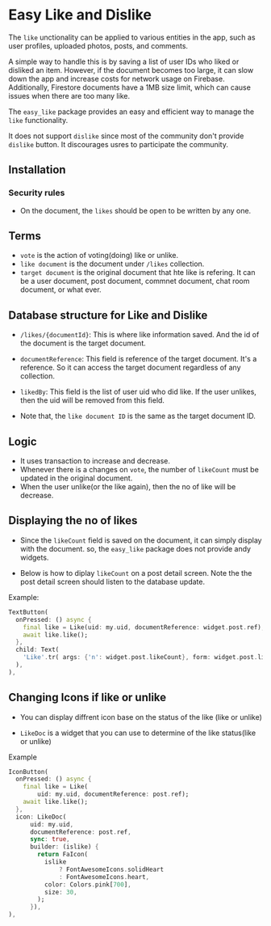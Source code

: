 # Easy Like and Dislike


The `like` unctionality can be applied to various entities in the app, such as user profiles, uploaded photos, posts, and comments.

A simple way to handle this is by saving a list of user IDs who liked or disliked an item. However, if the document becomes too large, it can slow down the app and increase costs for network usage on Firebase. Additionally, Firestore documents have a 1MB size limit, which can cause issues when there are too many like.

The `easy_like` package provides an easy and efficient way to manage the `like` functionality.

It does not support `dislike` since most of the community don't provide `dislike` button. It discourages usres to participate the community.


## Installation

### Security rules


- On the document, the `likes` should be open to be written by any one.




## Terms

- `vote` is the action of voting(doing) like or unlike.
- `like document` is the document under `/likes` collection.
- `target document` is the original document that hte like is refering. It can be a user document, post document, commnet document, chat room document, or what ever.

## Database structure for Like and Dislike

- `/likes/{documentId}`: This is where like information saved. And the id of the document is the target document.
- `documentReference`: This field is reference of the target document. It's a reference. So it can access the target document regardless of any collection.
- `likedBy`: This field is the list of user uid who did like. If the user unlikes, then the uid will be removed from this field.

- Note that, the `like document ID` is the same as the target document ID.



## Logic

- It uses transaction to increase and decrease.
- Whenever there is a changes on `vote`, the number of `likeCount` must be updated in the original document.
- When the user unlike(or the like again), then the no of like will be decrease.



## Displaying the no of likes


- Since the `likeCount` field is saved on the document, it can simply display with the document. so, the `easy_like` package does not provide andy widgets.

- Below is how to diplay `likeCount` on a post detail screen. Note the the post detail screen should listen to the database update.

Example:
```dart
TextButton(
  onPressed: () async {
    final like = Like(uid: my.uid, documentReference: widget.post.ref);
    await like.like();
  },
  child: Text(
    'Like'.tr( args: {'n': widget.post.likeCount}, form: widget.post.likeCount),
  ),
),
```

## Changing Icons if like or unlike

- You can display diffrent icon base on the status of the like (like or unlike) 

- `LikeDoc` is a widget that you can use to determine of the like status(like or unlike)

Example
```dart 
IconButton(
  onPressed: () async {
    final like = Like(
        uid: my.uid, documentReference: post.ref);
    await like.like();
  },
  icon: LikeDoc(
      uid: my.uid,
      documentReference: post.ref,
      sync: true,
      builder: (islike) {
        return FaIcon(
          islike
              ? FontAwesomeIcons.solidHeart
              : FontAwesomeIcons.heart,
          color: Colors.pink[700],
          size: 30,
        );
      }),
),
```